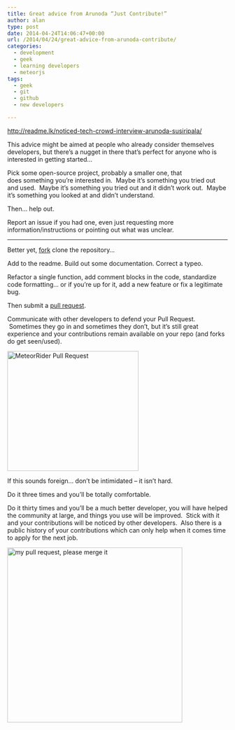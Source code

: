 ```yaml
---
title: Great advice from Arunoda “Just Contribute!”
author: alan
type: post
date: 2014-04-24T14:06:47+00:00
url: /2014/04/24/great-advice-from-arunoda-contribute/
categories:
  - development
  - geek
  - learning developers
  - meteorjs
tags:
  - geek
  - git
  - github
  - new developers

---
```

http://readme.lk/noticed-tech-crowd-interview-arunoda-susiripala/

This advice might be aimed at people who already consider themselves developers, but there&#8217;s a nugget in there that&#8217;s perfect for anyone who is interested in getting started&#8230;

Pick some open-source project, probably a smaller one, that does something you&#8217;re interested in.  Maybe it&#8217;s something you tried out and used.  Maybe it&#8217;s something you tried out and it didn&#8217;t work out.  Maybe it&#8217;s something you looked at and didn&#8217;t understand.

Then&#8230; help out.

Report an issue if you had one, even just requesting more information/instructions or pointing out what was unclear.

----

Better yet, [fork](https://help.github.com/articles/fork-a-repo) clone the repository&#8230;

Add to the readme. Build out some documentation. Correct a typeo.

Refactor a single function, add comment blocks in the code, standardize code formatting&#8230; or if you&#8217;re up for it, add a new feature or fix a legitimate bug.

Then submit a [pull request](https://help.github.com/articles/using-pull-requests).

Communicate with other developers to defend your Pull Request.  Sometimes they go in and sometimes they don&#8217;t, but it&#8217;s still great experience and your contributions remain available on your repo (and forks do get seen/used).

<a href="https://github.com/zeroasterisk/MeteorRider/pull/4"><img class="" alt="MeteorRider Pull Request" src="https://zeroasterisk.com/wp-content/uploads/2014/04/2014-04-24_1004-300x274.png" width="300" height="274" /></a>

If this sounds foreign&#8230; don&#8217;t be intimidated &#8211; it isn&#8217;t hard.

Do it three times and you&#8217;ll be totally comfortable.

Do it thirty times and you&#8217;ll be a much better developer, you will have helped the community at large, and things you use will be improved.  Stick with it and your contributions will be noticed by other developers.  Also there is a public history of your contributions which can only help when it comes time to apply for the next job.

<img class="" alt="my pull request, please merge it" src="http://amscotti.github.io/advanced-github-workshop/images/19228517.jpg" width="400" height="400" />

